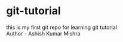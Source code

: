 # git-tutorial
this is my first git repo for learning git tutorial<br>
Author - Ashish Kumar Mishra
